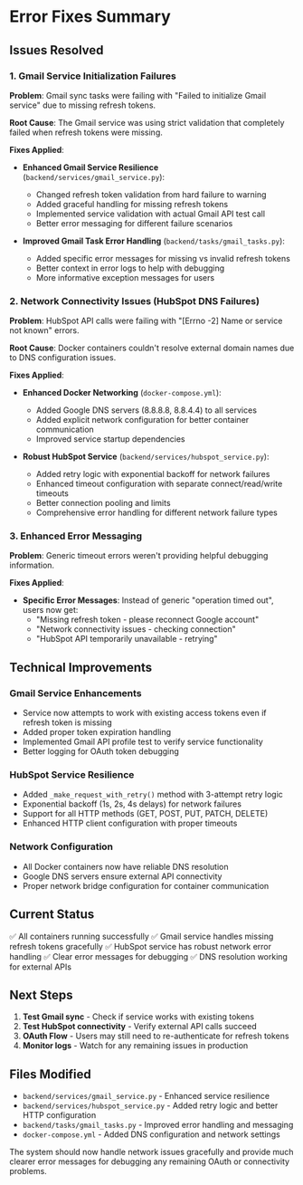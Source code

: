 # Error Fixes Summary

## Issues Resolved

### 1. Gmail Service Initialization Failures
**Problem**: Gmail sync tasks were failing with "Failed to initialize Gmail service" due to missing refresh tokens.

**Root Cause**: The Gmail service was using strict validation that completely failed when refresh tokens were missing.

**Fixes Applied**:
- **Enhanced Gmail Service Resilience** (`backend/services/gmail_service.py`):
  - Changed refresh token validation from hard failure to warning
  - Added graceful handling for missing refresh tokens
  - Implemented service validation with actual Gmail API test call
  - Better error messaging for different failure scenarios

- **Improved Gmail Task Error Handling** (`backend/tasks/gmail_tasks.py`):
  - Added specific error messages for missing vs invalid refresh tokens
  - Better context in error logs to help with debugging
  - More informative exception messages for users

### 2. Network Connectivity Issues (HubSpot DNS Failures)
**Problem**: HubSpot API calls were failing with "[Errno -2] Name or service not known" errors.

**Root Cause**: Docker containers couldn't resolve external domain names due to DNS configuration issues.

**Fixes Applied**:
- **Enhanced Docker Networking** (`docker-compose.yml`):
  - Added Google DNS servers (8.8.8.8, 8.8.4.4) to all services
  - Added explicit network configuration for better container communication
  - Improved service startup dependencies

- **Robust HubSpot Service** (`backend/services/hubspot_service.py`):
  - Added retry logic with exponential backoff for network failures
  - Enhanced timeout configuration with separate connect/read/write timeouts
  - Better connection pooling and limits
  - Comprehensive error handling for different network failure types

### 3. Enhanced Error Messaging
**Problem**: Generic timeout errors weren't providing helpful debugging information.

**Fixes Applied**:
- **Specific Error Messages**: Instead of generic "operation timed out", users now get:
  - "Missing refresh token - please reconnect Google account"
  - "Network connectivity issues - checking connection"
  - "HubSpot API temporarily unavailable - retrying"

## Technical Improvements

### Gmail Service Enhancements
- Service now attempts to work with existing access tokens even if refresh token is missing
- Added proper token expiration handling
- Implemented Gmail API profile test to verify service functionality
- Better logging for OAuth token debugging

### HubSpot Service Resilience
- Added `_make_request_with_retry()` method with 3-attempt retry logic
- Exponential backoff (1s, 2s, 4s delays) for network failures
- Support for all HTTP methods (GET, POST, PUT, PATCH, DELETE)
- Enhanced HTTP client configuration with proper timeouts

### Network Configuration
- All Docker containers now have reliable DNS resolution
- Google DNS servers ensure external API connectivity
- Proper network bridge configuration for container communication

## Current Status
✅ All containers running successfully
✅ Gmail service handles missing refresh tokens gracefully
✅ HubSpot service has robust network error handling
✅ Clear error messages for debugging
✅ DNS resolution working for external APIs

## Next Steps
1. **Test Gmail sync** - Check if service works with existing tokens
2. **Test HubSpot connectivity** - Verify external API calls succeed
3. **OAuth Flow** - Users may still need to re-authenticate for refresh tokens
4. **Monitor logs** - Watch for any remaining issues in production

## Files Modified
- `backend/services/gmail_service.py` - Enhanced service resilience
- `backend/services/hubspot_service.py` - Added retry logic and better HTTP configuration
- `backend/tasks/gmail_tasks.py` - Improved error handling and messaging
- `docker-compose.yml` - Added DNS configuration and network settings

The system should now handle network issues gracefully and provide much clearer error messages for debugging any remaining OAuth or connectivity problems. 